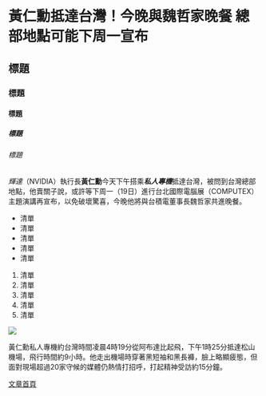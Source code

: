 # 黃仁勳抵達台灣！今晚與魏哲家晚餐 總部地點可能下周一宣布
## 標題
### 標題
#### 標題
##### 標題
###### 標題

*輝達*（NVIDIA）執行長**黃仁勳**今天下午搭乘***私人專機***抵達台灣，被問到台灣總部地點，他賣關子說，或許等下周一（19日）進行台北國際電腦展（COMPUTEX）主題演講再宣布，以免破壞驚喜，今晚他將與台積電董事長魏哲家共進晚餐。


- 清單
- 清單
- 清單
- 清單
- 清單

1. 清單
1. 清單
1. 清單
1. 清單
1. 清單

![](/images/001.webp)

黃仁勳私人專機約台灣時間凌晨4時19分從阿布達比起飛，下午1時25分抵達松山機場，飛行時間約9小時。他走出機場時穿著黑短袖和黑長褲，臉上略顯疲態，但面對現場超過20家守候的媒體仍熱情打招呼，打起精神受訪約15分鐘。

[文章首頁](/blog)
